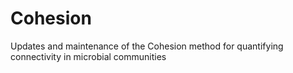 # Cohesion
Updates and maintenance of the Cohesion method for quantifying connectivity in microbial communities
